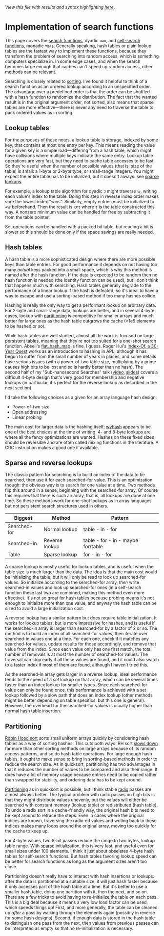*View this file with results and syntax highlighting [here](https://mlochbaum.github.io/BQN/implementation/primitive/search.html).*

# Implementation of search functions

This page covers the [search functions](../../doc/search.md), dyadic `⊐⊒∊`, and [self-search functions](../../doc/selfcmp.md), monadic `⊐⊒∊⍷`. Generally speaking, hash tables or plain lookup tables are the fastest way to implement these functions, because they transform the problem of searching into random access, which is something computers specialize in. In some edge cases, and when the search becomes large enough that caches can't speed up random access, other methods can be relevant.

Searching is closely related to [sorting](sort.md). I've found it helpful to think of a search function as an ordered lookup according to an unspecified order. The advantage over a predefined order is that the order can be shuffled with a hash function to randomize the distribution. The fact that the wanted result is in the original argument order, not sorted, also means that sparse tables are more effective—there is never any need to traverse the table to pack ordered values as in sorting.

## Lookup tables

For the purposes of these notes, a lookup table is storage, indexed by some key, that contains at most one entry per key. This means reading the value for a given key is a simple load—differing from a hash table, which might have collisions where multiple keys indicate the same entry. Lookup table operations are very fast, but they need to cache table accesses to be fast. So they're useful when the number of possible values (that is, size of the table) is small: a 1-byte or 2-byte type, or small-range integers. You might expect the entire table has to be initialized, but it doesn't always: see [sparse lookups](#sparse-and-reverse-lookups).

For example, a lookup table algorithm for dyadic `⊐` might traverse `𝕨`, writing each value's index to the table. Doing this step in reverse index order makes sure the lowest index "wins". Similarly, empty entries must be initialized to `≠𝕨` beforehand. Then the result is `𝕩⊏t` where `t` is the table constructed this way. A nonzero minimum value can be handled for free by subtracting it from the table pointer.

Set operations can be handled with a packed bit table, but reading a bit is slower so this should be done only if the space savings are really needed.

## Hash tables

A hash table is a more sophisticated design where there are more possible keys than table entries. For good performance it depends on not having too many *actual* keys packed into a small space, which is why this method is named after the hash function. If the data is expected to be random then no hash function is needed (the identity function can be used), but I don't think that happens much with searching. Hash tables generally degrade to the performance of a linear lookup if the hash is defeated, so it's ideal to have a way to escape and use a sorting-based method if too many hashes collide.

Hashing is really the only way to get a performant lookup on arbitrary data. For 2-byte and small-range data, lookups are better, and in several 4-byte cases, lookup with [partitioning](#partitioning) is competitive for smaller arrays and much better for large ones as the hash table outgrows the cache (>1e5 elements to be hashed or so).

While hash tables are well studied, almost all the work is focused on large persistent tables, meaning that they're not too suited for a one-shot search function. Abseil's [flat\_hash\_map](https://github.com/abseil/abseil-cpp/blob/master/absl/container/flat_hash_map.h) is fine, I guess. Roger Hui's [Index-Of, a 30-Year Quest](https://www.jsoftware.com/papers/indexof/indexof.htm) works as an introduction to hashing in APL, although it has begun to suffer from the small number of years in places, and some details have serious issues (with a power-of-two table size, multiplying by a prime causes high bits to be lost and so is hardly better than no hash). The second half of my "Sub-nanosecond Searches" talk ([video](https://dyalog.tv/Dyalog18/?v=paxIkKBzqBU), [slides](https://www.dyalog.com/user-meetings/uploads/conference/dyalog18/presentations/D08_Searches_Using_Vector_Instructions.zip)) covers a difficult 4-byte design that's very good for membership and negative lookups (in particular, it's perfect for the reverse lookup as described in the next section).

I'd take the following choices as a given for an array language hash design:
- Power-of-two size
- Open addressing
- Linear probing

The main cost for larger data is the hashing itself; [wyhash](https://github.com/wangyi-fudan/wyhash) appears to be one of the best choices at the time of writing. 4- and 8-byte lookups are where all the fancy optimizations are wanted. Hashes on these fixed sizes should be reversible and are often called mixing functions in the literature. A CRC instruction makes a good one if available.

## Sparse and reverse lookups

The classic pattern for searching is to build an index of the data to be searched, then use it for each searched-for value. This is an optimization though: the obvious way is to search for one value at a time. Two methods flip this around in a sense, beginning with the searched-for array. Of course this requires that there *is* such an array, that is, all lookups are done at one time. So these methods work for one-shot lookups as in array languages but not persistent search structures used in others.

| Biggest      | Method         | Pattern
|--------------|----------------|---------
| Searched-for | Normal lookup  | table - in - for
| Searched-in  | Reverse lookup | table - for - in - maybe for/table
| Table        | Sparse lookup  | for - in - for

A sparse lookup is mostly useful for lookup tables, and is useful when the table size is much larger than the data. The idea is that the main cost would be initializing the table, but it will only be read to look up searched-for values. So initialize according to the searched-for array, *then* write searched-in values and look up searched-for ones (in a self-search function these last two are combined, making this method even more effective). It's not so great for hash tables because probing means it's not enough to initialize more than one value, and anyway the hash table can be sized to avoid a large initialization cost.

A reverse lookup has a similar pattern but does require table initialization. It works for lookup tables, but is more impressive for hashes, and is useful if the searched-in array is larger than searched-for by a factor of 2 or so. The method is to build an index of all searched-for values, then iterate over searched-in values one at a time. For each one, check if it matches any searched-for values, update results for those accordingly, and remove that value from the index. Since each value only has one first match, the total number of removals is at most the number of searched-for values. The traversal can stop early if all these values are found, and it could also switch to a faster index if most of them are found, although I haven't tried this.

As the searched-in array gets larger in a reverse lookup, ideal performance tends to the speed of a *set* lookup on that array, which can be several times faster than an index lookup for smaller types. Since each searched-for value can only be found once, this performance is achieved with a set lookup followed by a slow path that does an index lookup (other methods might be better depending on table specifics, but this one is general). However, the overhead for the searched-for values is usually higher than normal hash table insertion.

## Partitioning

[Robin Hood sort](https://github.com/mlochbaum/rhsort) sorts small uniform arrays quickly by considering hash tables as a way of sorting hashes. This cuts both ways: RH sort [slows down](https://github.com/mlochbaum/rhsort/blob/master/images/rand.svg) far more than other sorting methods on large arrays because of its random access patterns, and so do hash table operations. For large enough hash tables, it ought to make sense to bring in sorting-based methods in order to reduce the search size. As in quicksort, partitioning has two advantages in that it reduces the number of values to be compared and also their range. It does have a lot of memory usage because entries need to be copied rather than swapped for stability, and ordering data has to be kept around.

[Partitioning](sort.md#partitioning) as in quicksort is possible, but I think stable [radix](sort.md#radix-sort) passes are almost always better. The typical problem with radix passes on high bits is that they might distribute values unevenly, but the values will either be searched with constant memory (lookup table) or redistributed (hash table). To undo a radix sort in a cache-friendly way, the original hash bits need to be kept around to retrace the steps. Even in cases where the original indices are known, traversing the radix-ed values and writing back to these indices makes many loops around the original array, moving too quickly for the cache to keep up.

For 4-byte values, two 8-bit passes reduce the range to two bytes, lookup table range. With [sparse](#sparse-and-reverse-lookups) initialization, this is very fast, and useful even for small sizes under 100 elements. I think it just about obseletes 4-byte hash tables for self-search functions. But hash tables favoring lookup speed can be better for search functions as long as the argument sizes aren't too close.

Partitioning doesn't really have to interact with hash insertions or lookups: after the data is partitioned at a suitable size, it will just hash faster because it only accesses part of the hash table at a time. But it's better to use a smaller hash table, doing one partition with it, then the next, and so on. There are a few tricks to avoid having to re-initialize the table on each pass. This is a big deal because it means a very low load factor can be used, which speeds things up! First, and more generally, the table can be cleaned up *after* a pass by walking through the elements again (possibly in reverse for some hash designs). Second, if enough data is stored in the hash table to distinguish one pass from the next, then values from previous passes can be interpreted as empty so that no re-initialization is necessary.
